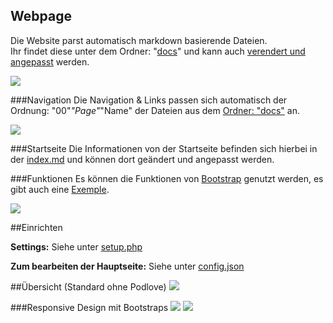 Webpage
--------

Die Website parst automatisch markdown basierende Dateien. <br>Ihr findet diese unter dem Ordner: "<a target="_blank" href="https://github.com/McCouman/PIS-draft/tree/master/FAMOS-full-Webpage/FAMOS-markdown-webpage/docs">docs</a>" 
und kann auch <a target="_blank" href="https://github.com/McCouman/PIS-draft/blob/master/FAMOS-full-Webpage/FAMOS-markdown-webpage/index.php#L6">verendert und angepasst</a> werden.

<img src="https://raw.github.com/McCouman/PIS-draft/master/FAMOS-full-Webpage/home-podlove.png">

###Navigation
Die Navigation & Links passen sich automatisch der Ordnung: "00"_"Page"_"Name" der Dateien aus dem <a target="_blank" href="https://github.com/McCouman/PIS-draft/tree/master/FAMOS-full-Webpage/FAMOS-markdown-webpage/docs">Ordner: "docs"</a> an. 

<img src="https://raw.github.com/McCouman/PIS-draft/master/FAMOS-full-Webpage/Navi.png">

###Startseite
Die Informationen von der Startseite befinden sich hierbei in der <a target="_blank" href="https://github.com/McCouman/PIS-draft/blob/master/FAMOS-full-Webpage/FAMOS-markdown-webpage/help/index.md">index.md</a> und können dort geändert und angepasst werden.

###Funktionen
Es können die Funktionen von <a target="_blank" href="http://getbootstrap.com/css/">Bootstrap</a> genutzt werden, es gibt auch eine 
<a target="_blank" href="https://github.com/McCouman/PIS-draft/blob/master/FAMOS-full-Webpage/FAMOS-markdown-webpage/help/07_Exemples/01_Examples.md">Exemple</a>.

<img src="https://raw.github.com/McCouman/PIS-draft/master/FAMOS-full-Webpage/exemple.png">


##Einrichten

**Settings:** Siehe unter <a target="_blank" href="https://github.com/McCouman/PIS-draft/blob/master/FAMOS-full-Webpage/FAMOS-markdown-webpage/setup.php">setup.php</a>

**Zum bearbeiten der Hauptseite:** Siehe unter <a target="_blank" href="https://github.com/McCouman/PIS-draft/blob/master/FAMOS-full-Webpage/FAMOS-markdown-webpage/config.json">config.json</a>


##Übersicht (Standard ohne Podlove)
<img src="https://raw.github.com/McCouman/PIS-draft/master/FAMOS-full-Webpage/full.png">

###Responsive Design mit Bootstraps
<img src="https://raw.github.com/McCouman/PIS-draft/master/FAMOS-full-Webpage/responsive.png"> 
<img src="https://raw.github.com/McCouman/PIS-draft/master/FAMOS-full-Webpage/resonsive2.png">


